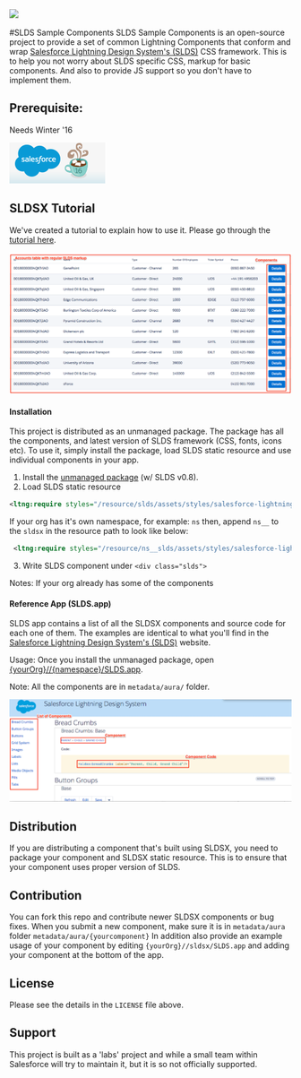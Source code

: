 <image src="https://raw.githubusercontent.com/ForceDotComLabs/sldsx/master/sflabs.png?token=AAmOoRHwmOYSLYk7FmSx_pBZfaG629e4ks5V3LsGwA%3D%3D"/>


#SLDS Sample Components
SLDS Sample Components is an open-source project to provide a set of common Lightning Components that conform and wrap [Salesforce Lightning Design System's (SLDS)](http://getslds.com) CSS framework. This is to help you not worry about SLDS specific CSS, markup for basic components. And also to provide JS support so you don't have to implement them.

## Prerequisite:
Needs Winter '16

![image](tutorial/images/winter16.png?)

## SLDSX Tutorial
We've created a tutorial to explain how to use it. Please go through the <a href="https://github.com/ForceDotComLabs/sldsx/blob/master/tutorial-SLDSX/tutorial.md" target="_blank">tutorial here</a>.

![image](tutorial-SLDSX/accountsAppPic.png)

#### Installation
This project is distributed as an unmanaged package. The package has all the components, and latest version of SLDS framework (CSS, fonts, icons etc). To use it, simply install the package, load SLDS static resource and use individual components in your app.

1. Install the [unmanaged package](https://login.salesforce.com/packaging/installPackage.apexp?p0=04tB00000001mM1) (w/ SLDS v0.8).
2. Load SLDS static resource

```xml
<ltng:require styles="/resource/slds/assets/styles/salesforce-lightning-design-system-ltng.css"/>
```

If your org has it's own namespace, for example: `ns` then, append `ns__` to the `sldsx` in the resource path to look like below:

```xml
 <ltng:require styles="/resource/ns__slds/assets/styles/salesforce-lightning-design-system-ltng.css"/>
```

3. Write SLDS component under `<div class="slds">`

<div class="slds">
        <c:button press="{!c.handlePress}" type="bare" iconCategory="utility" iconName="close" iconType="bare" iconSize="small"/>
</div>

Notes:
If your org already has some of the components

#### Reference App (SLDS.app)
SLDS app contains a list of all the SLDSX components and source code for each one of them. The examples are identical to what you'll find in the [Salesforce Lightning Design System's (SLDS)](http://www.getslds.com) website.

Usage: Once you install the unmanaged package, open [{yourOrg}//{namespace}/SLDS.app](https://login.salesforce.com/c/SLDS.app).

Note: All the components are in `metadata/aura/` folder.

![image](slds-app-small.png)

## Distribution
If you are distributing a component that's built using SLDSX, you need to package your component and SLDSX static resource. This is to ensure that your component uses proper version of SLDS.

## Contribution
You can fork this repo and contribute newer SLDSX components or bug fixes. When you submit a new component, make sure it is in `metadata/aura` folder `metadata/aura/{yourcomponent}`
In addition also provide an example usage of your component by editing `{yourOrg}//sldsx/SLDS.app` and adding your component at the bottom of the app.

## License
Please see the details in the `LICENSE` file above.

## Support
This project is built as a 'labs' project and while a small team within Salesforce will try to maintain it, but it is so not officially supported.
